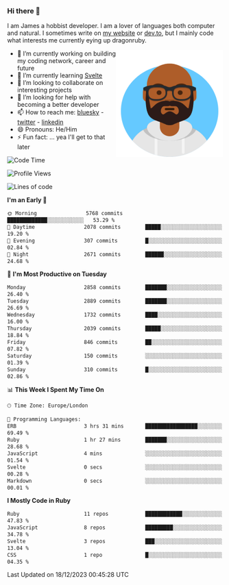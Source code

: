 ### Hi there 👋

I am James a hobbist developer. I am a lover of languages both computer and natural. I sometimes write on [my website](https://jdhall.dev) or [dev.to](https://dev.to/zefur), but I mainly code what interests me currently eying up dragonruby. 



<img align="right" height="250" width="250"  src="/assets/avataaars.png" />

  

- 🔭 I’m currently working on building my coding network, career and future
- 🌱 I’m currently learning [Svelte](https://svelte.dev)
- 👯 I’m looking to collaborate on interesting projects
- 🤔 I’m looking for help with becoming a better developer
- 📫 How to reach me: [bluesky](https://bsky.app/profile/zefur.bsky.social)
                      - [twitter](twitter.com/zefur)
                      - [linkedin](https://linkedin.com/in/j-d-hall)
- 😄 Pronouns: He/Him
- ⚡ Fun fact: ... yea I'll get to that later

 
<!-- BLOG-POST-LIST:START -->

<!-- BLOG-POST-LIST:END -->

<!--START_SECTION:waka-->
![Code Time](http://img.shields.io/badge/Code%20Time-886%20hrs%2042%20mins-blue)

![Profile Views](http://img.shields.io/badge/Profile%20Views-0-blue)

![Lines of code](https://img.shields.io/badge/From%20Hello%20World%20I%27ve%20Written-3.9%20million%20lines%20of%20code-blue)

**I'm an Early 🐤** 

```text
🌞 Morning                5768 commits        █████████████░░░░░░░░░░░░   53.29 % 
🌆 Daytime                2078 commits        █████░░░░░░░░░░░░░░░░░░░░   19.20 % 
🌃 Evening                307 commits         █░░░░░░░░░░░░░░░░░░░░░░░░   02.84 % 
🌙 Night                  2671 commits        ██████░░░░░░░░░░░░░░░░░░░   24.68 % 
```
📅 **I'm Most Productive on Tuesday** 

```text
Monday                   2858 commits        ███████░░░░░░░░░░░░░░░░░░   26.40 % 
Tuesday                  2889 commits        ███████░░░░░░░░░░░░░░░░░░   26.69 % 
Wednesday                1732 commits        ████░░░░░░░░░░░░░░░░░░░░░   16.00 % 
Thursday                 2039 commits        █████░░░░░░░░░░░░░░░░░░░░   18.84 % 
Friday                   846 commits         ██░░░░░░░░░░░░░░░░░░░░░░░   07.82 % 
Saturday                 150 commits         ░░░░░░░░░░░░░░░░░░░░░░░░░   01.39 % 
Sunday                   310 commits         █░░░░░░░░░░░░░░░░░░░░░░░░   02.86 % 
```


📊 **This Week I Spent My Time On** 

```text
🕑︎ Time Zone: Europe/London

💬 Programming Languages: 
ERB                      3 hrs 31 mins       █████████████████░░░░░░░░   69.49 % 
Ruby                     1 hr 27 mins        ███████░░░░░░░░░░░░░░░░░░   28.68 % 
JavaScript               4 mins              ░░░░░░░░░░░░░░░░░░░░░░░░░   01.54 % 
Svelte                   0 secs              ░░░░░░░░░░░░░░░░░░░░░░░░░   00.28 % 
Markdown                 0 secs              ░░░░░░░░░░░░░░░░░░░░░░░░░   00.01 % 
```

**I Mostly Code in Ruby** 

```text
Ruby                     11 repos            ████████████░░░░░░░░░░░░░   47.83 % 
JavaScript               8 repos             █████████░░░░░░░░░░░░░░░░   34.78 % 
Svelte                   3 repos             ███░░░░░░░░░░░░░░░░░░░░░░   13.04 % 
CSS                      1 repo              █░░░░░░░░░░░░░░░░░░░░░░░░   04.35 % 
```




 Last Updated on 18/12/2023 00:45:28 UTC
<!--END_SECTION:waka-->
